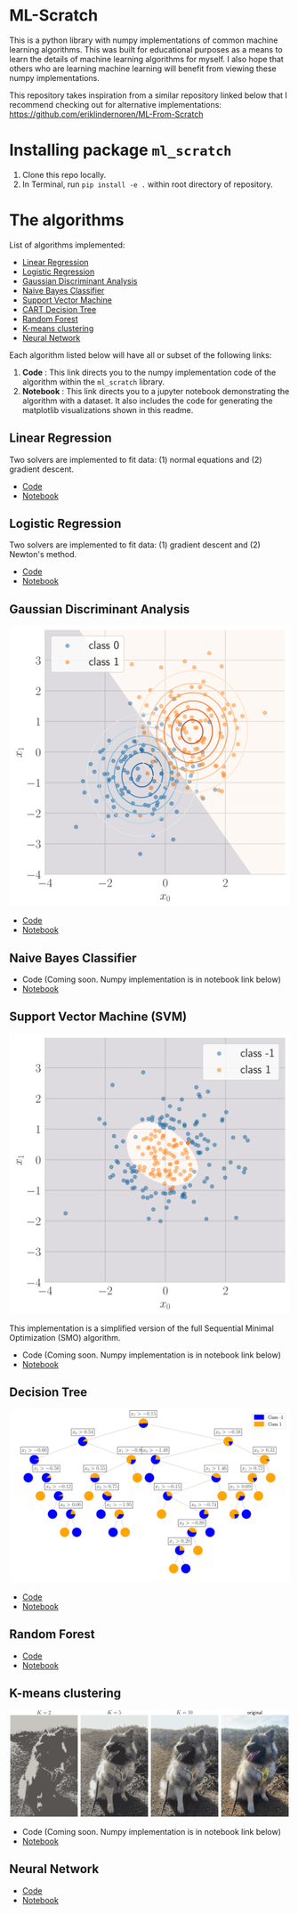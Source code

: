 # ML-Scratch

This is a python library with numpy implementations of common machine learning algorithms. This was built for educational purposes as a means to learn the details of machine learning algorithms for myself. I also hope that others who are learning machine learning will benefit from viewing these numpy implementations.

This repository takes inspiration from a similar repository linked below that I recommend checking out
for alternative implementations: https://github.com/eriklindernoren/ML-From-Scratch

# Installing package `ml_scratch`

1. Clone this repo locally.
2. In Terminal, run `pip install -e .` within root directory of repository.

# The algorithms
List of algorithms implemented:
- [Linear Regression](#linear-regression)
- [Logistic Regression](#logistic-regression)
- [Gaussian Discriminant Analysis](#gaussian-discriminant-analysis)
- [Naive Bayes Classifier](#naive-bayes-classifier)
- [Support Vector Machine](#support-vector-machine-svm)
- [CART Decision Tree](#decision-tree)
- [Random Forest](#random-forest)
- [K-means clustering](#k-means-clustering)
- [Neural Network](#neural-network)

Each algorithm listed below will have all or subset of the following links:
1. **Code** : This link directs you to the numpy implementation code of the algorithm within the `ml_scratch` library.
2. **Notebook** : This link directs you to a jupyter notebook demonstrating the algorithm with a dataset. It also includes the code for generating the matplotlib visualizations shown in this readme.


## Linear Regression
Two solvers are implemented to fit data: (1) normal equations and (2) gradient descent.
- [Code](https://github.com/cjm715/ml_scratch/blob/master/ml_scratch/LinearRegression.py)
- [Notebook](https://github.com/cjm715/ml_scratch/blob/master/notebooks/LinearRegression.ipynb)


## Logistic Regression
Two solvers are implemented to fit data: (1) gradient descent and (2) Newton's method.
- [Code](https://github.com/cjm715/ml_scratch/blob/master/ml_scratch/LogisticRegression.py)
- [Notebook](https://github.com/cjm715/ml_scratch/blob/master/notebooks/LogisticRegression.ipynb)

## Gaussian Discriminant Analysis
![Alt text](./notebooks/images/GDA.svg)
- [Code](https://github.com/cjm715/ml_scratch/blob/master/ml_scratch/GDA.py)
- [Notebook](https://github.com/cjm715/ml_scratch/blob/master/notebooks/GDA.ipynb)


## Naive Bayes Classifier
- Code (Coming soon. Numpy implementation is in notebook link below)
- [Notebook](https://github.com/cjm715/ml_scratch/blob/master/notebooks/NaiveBayes.ipynb)

## Support Vector Machine (SVM)
![Alt text](./notebooks/images/SVM.svg)

This implementation is a simplified version of the full Sequential Minimal Optimization (SMO) algorithm.
- Code (Coming soon. Numpy implementation is in notebook link below)
- [Notebook](https://github.com/cjm715/ml_scratch/blob/master/notebooks/SVM.ipynb)


## Decision Tree
![Alt text](./notebooks/images/decision_tree.svg)
- [Code](https://github.com/cjm715/ml_scratch/blob/master/ml_scratch/TreeMethods.py)
- [Notebook](https://github.com/cjm715/ml_scratch/blob/master/notebooks/DecisionTree.ipynb)

## Random Forest
- [Code](https://github.com/cjm715/ml_scratch/blob/master/ml_scratch/TreeMethods.py)
- [Notebook](https://github.com/cjm715/ml_scratch/blob/master/notebooks/RandomForest.ipynb)

## K-means clustering
![Alt text](./notebooks/images/kmeans.png)
- Code (Coming soon. Numpy implementation is in notebook link below)
- [Notebook](https://github.com/cjm715/ml_scratch/blob/master/notebooks/kMeans.ipynb)


## Neural Network
- [Code](https://github.com/cjm715/ml_scratch/blob/master/ml_scratch/NeuralNetworks.py)
- [Notebook](https://github.com/cjm715/ml_scratch/blob/master/notebooks/NeuralNetworks.ipynb)
